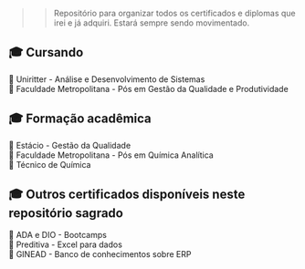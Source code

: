 
>> Repositório para organizar todos os certificados e diplomas que irei e já adquiri. Estará sempre sendo movimentado. 


## 🎓 Cursando 

🧠 Uniritter - Análise e Desenvolvimento de Sistemas<br>
🧠 Faculdade Metropolitana - Pós em Gestão da Qualidade e Produtividade<br>

## 🎓 Formação acadêmica

🧠 Estácio - Gestão da Qualidade <br>
🧠 Faculdade Metropolitana - Pós em Química Analítica <br>
🧠 Técnico de Química



## 🎓 Outros certificados disponíveis neste repositório sagrado

🧠 ADA e DIO  - Bootcamps <br>
🧠 Preditiva - Excel para dados <br>
🧠 GINEAD - Banco de conhecimentos sobre ERP 
